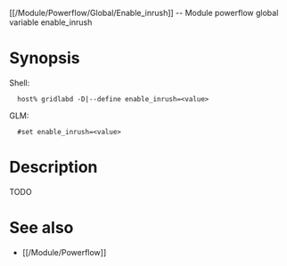 [[/Module/Powerflow/Global/Enable_inrush]] -- Module powerflow global variable enable_inrush

# Synopsis
Shell:
~~~
  host% gridlabd -D|--define enable_inrush=<value>
~~~
GLM:
~~~
  #set enable_inrush=<value>
~~~

# Description

TODO

# See also
* [[/Module/Powerflow]]
